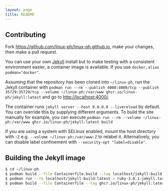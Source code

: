 ```yaml
---
layout: page
title: README
---
```


Contributing
------------

Fork <https://github.com/linux-ph/linux-ph.github.io>, make your changes, then make a pull request.

You can use your own [Jekyll](https://jekyllrb.com/) install but to make testing with a consistent environment easier,
a container image is available. If you use `docker`, `alias podman="docker"`.

Assuming that the repository has been cloned into `~/linux-ph`, run the Jekyll container with
`podman run --rm --publish 4000:4000/tcp --publish 35729:35729/tcp --volume ~/linux-ph:/var/www ghcr.io/linux-ph/jekyll:latest` and
go to <http://localhost:4000/>.

The container runs `jekyll server --host 0.0.0.0 --livereload` by default. You can override this by supplying different arguments.
To build the site manually for example, you can execute
`podman run --rm --volume ~/linux-ph:/var/www ghcr.io/linux-ph/jekyll:latest build`

If you are using a system with SELinux enabled, mount the host directory with `:Z` e.g. `--volume ~/linux-ph:/var/www:Z` to
relabel it. Alternatively, you can disable label confinement with `--security-opt "label=disable"`.

Building the Jekyll image
-------------------------

```sh
$ cd ~/linux-ph
$ podman build --file Containerfile.build --tag localhost/jekyll-build:latest ${PWD}
$ podman run --rm localhost/jekyll-build:latest > ruby-3.0.1-jekyll.tar.gz
$ podman build --file Containerfile --tag ghcr.io/linux-ph/jekyll:latest ${PWD}
```
